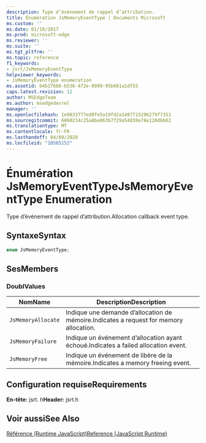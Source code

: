 ```yaml
---
description: Type d’événement de rappel d’attribution.
title: Énumération JsMemoryEventType | Documents Microsoft
ms.custom: ''
ms.date: 01/18/2017
ms.prod: microsoft-edge
ms.reviewer: ''
ms.suite: ''
ms.tgt_pltfrm: ''
ms.topic: reference
f1_keywords:
- jsrt/JsMemoryEventType
helpviewer_keywords:
- JsMemoryEventType enumeration
ms.assetid: b4b176b6-b536-472e-8999-95b681a1df55
caps.latest.revision: 12
author: MSEdgeTeam
ms.author: msedgedevrel
manager: ''
ms.openlocfilehash: 1e9833777ed8fe5a19fd2a1487715296279f7351
ms.sourcegitcommit: 6860234c25a8be863b7f29a54838e78e120dbb62
ms.translationtype: MT
ms.contentlocale: fr-FR
ms.lasthandoff: 04/09/2020
ms.locfileid: "10565152"
---
```

# <span data-ttu-id="66794-103">Énumération JsMemoryEventType</span><span class="sxs-lookup"><span data-stu-id="66794-103">JsMemoryEventType Enumeration</span></span>
<span data-ttu-id="66794-104">Type d’événement de rappel d’attribution.</span><span class="sxs-lookup"><span data-stu-id="66794-104">Allocation callback event type.</span></span>  
  
## <span data-ttu-id="66794-105">Syntaxe</span><span class="sxs-lookup"><span data-stu-id="66794-105">Syntax</span></span>  
  
```cpp  
enum JsMemoryEventType;  
```  
  
## <span data-ttu-id="66794-106">Ses</span><span class="sxs-lookup"><span data-stu-id="66794-106">Members</span></span>  
  
### <span data-ttu-id="66794-107">Doubl</span><span class="sxs-lookup"><span data-stu-id="66794-107">Values</span></span>  
  
|<span data-ttu-id="66794-108">Nom</span><span class="sxs-lookup"><span data-stu-id="66794-108">Name</span></span>|<span data-ttu-id="66794-109">Description</span><span class="sxs-lookup"><span data-stu-id="66794-109">Description</span></span>|  
|----------|-----------------|  
|`JsMemoryAllocate`|<span data-ttu-id="66794-110">Indique une demande d’allocation de mémoire.</span><span class="sxs-lookup"><span data-stu-id="66794-110">Indicates a request for memory allocation.</span></span>|  
|`JsMemoryFailure`|<span data-ttu-id="66794-111">Indique un événement d’allocation ayant échoué.</span><span class="sxs-lookup"><span data-stu-id="66794-111">Indicates a failed allocation event.</span></span>|  
|`JsMemoryFree`|<span data-ttu-id="66794-112">Indique un événement de libère de la mémoire.</span><span class="sxs-lookup"><span data-stu-id="66794-112">Indicates a memory freeing event.</span></span>|  
  
## <span data-ttu-id="66794-113">Configuration requise</span><span class="sxs-lookup"><span data-stu-id="66794-113">Requirements</span></span>  
 <span data-ttu-id="66794-114">**En-tête:** jsrt. h</span><span class="sxs-lookup"><span data-stu-id="66794-114">**Header:** jsrt.h</span></span>  
  
## <span data-ttu-id="66794-115">Voir aussi</span><span class="sxs-lookup"><span data-stu-id="66794-115">See Also</span></span>  
 [<span data-ttu-id="66794-116">Référence (Runtime JavaScript)</span><span class="sxs-lookup"><span data-stu-id="66794-116">Reference (JavaScript Runtime)</span></span>](../chakra-hosting/reference-javascript-runtime.md)